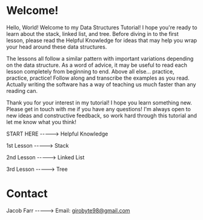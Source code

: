 # Welcome!

Hello, World! Welcome to my Data Structures Tutorial! I hope you're ready to learn about the stack, linked list, and tree. Before diving in to the first lesson, please read the Helpful Knowledge for ideas that may help you wrap your head around these data structures.

The lessons all follow a similar pattern with important variations depending on the data structure. As a word of advice, it may be useful to read each lesson completely from beginning to end. Above all else... practice, practice, practice! Follow along and transcribe the examples as you read. Actually writing the software has a way of teaching us much faster than any reading can.

Thank you for your interest in my tutorial! I hope you learn something new. Please get in touch with me if you have any questions! I'm always open to new ideas and constructive feedback, so work hard through this tutorial and let me know what you think!

START HERE -----> Helpful Knowledge

1st Lesson -----> Stack

2nd Lesson -----> Linked List

3rd Lesson -----> Tree

# Contact

Jacob Farr -----> Email: girobyte98@gmail.com
